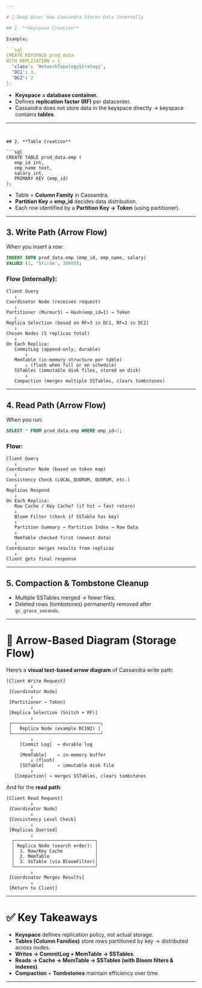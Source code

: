 ```yaml
---

# 🔎 Deep Dive: How Cassandra Stores Data Internally

## 1. **Keyspace Creation**

Example:

```sql
CREATE KEYSPACE prod_data
WITH REPLICATION = {
  'class': 'NetworkTopologyStrategy',
  'DC1': 3,
  'DC2': 2
};
```

* **Keyspace = database container.**
* Defines **replication factor (RF)** per datacenter.
* Cassandra does not store data in the keyspace directly → keyspace contains **tables**.

---
```


## 2. **Table Creation**

```sql
CREATE TABLE prod_data.emp (
   emp_id int,
   emp_name text,
   salary int,
   PRIMARY KEY (emp_id)
);
```

* Table = **Column Family** in Cassandra.
* **Partition Key = emp\_id** decides data distribution.
* Each row identified by a **Partition Key → Token** (using partitioner).

---

## 3. **Write Path (Arrow Flow)**

When you insert a row:

```sql
INSERT INTO prod_data.emp (emp_id, emp_name, salary)
VALUES (1, 'Sriram', 10000);
```

### Flow (internally):

```
Client Query
   ↓
Coordinator Node (receives request)
   ↓
Partitioner (Murmur3) → Hash(emp_id=1) → Token
   ↓
Replica Selection (based on RF=3 in DC1, RF=2 in DC2)
   ↓
Chosen Nodes (5 replicas total)
   ↓
On Each Replica:
   CommitLog (append-only, durable)
       ↓
   MemTable (in-memory structure per table)
       ↓ (flush when full or on schedule)
   SSTables (immutable disk files, stored on disk)
       ↓
   Compaction (merges multiple SSTables, clears tombstones)
```

---

## 4. **Read Path (Arrow Flow)**

When you run:

```sql
SELECT * FROM prod_data.emp WHERE emp_id=1;
```

### Flow:

```
Client Query
   ↓
Coordinator Node (based on token map)
   ↓
Consistency Check (LOCAL_QUORUM, QUORUM, etc.)
   ↓
Replicas Respond
   ↓
On Each Replica:
   Row Cache / Key Cache? (if hit → fast return)
   ↓
   Bloom Filter (check if SSTable has key)
   ↓
   Partition Summary → Partition Index → Row Data
   ↓
   MemTable checked first (newest data)
   ↓
Coordinator merges results from replicas
   ↓
Client gets final response
```

---

## 5. **Compaction & Tombstone Cleanup**

* Multiple SSTables merged → fewer files.
* Deleted rows (tombstones) permanently removed after `gc_grace_seconds`.

---

# 🎯 Arrow-Based Diagram (Storage Flow)

Here’s a **visual text-based arrow diagram** of Cassandra write path:

```
[Client Write Request]
         ↓
 [Coordinator Node]
         ↓
 [Partitioner → Token]
         ↓
 [Replica Selection (Snitch + RF)]
         ↓
 ┌─────────────────────────────────┐
 │   Replica Node (example DC1N2) │
 └─────────────────────────────────┘
         ↓
     [Commit Log]  ← durable log
         ↓
     [MemTable]    ← in-memory buffer
         ↓ (flush)
     [SSTable]     ← immutable disk file
         ↓
   [Compaction] → merges SSTables, clears tombstones
```

And for the **read path**:

```
[Client Read Request]
         ↓
 [Coordinator Node]
         ↓
 [Consistency Level Check]
         ↓
 [Replicas Queried]
         ↓
  ┌──────────────────────────────┐
  │ Replica Node (search order): │
  │  1. Row/Key Cache            │
  │  2. MemTable                 │
  │  3. SSTable (via BloomFilter)│
  └──────────────────────────────┘
         ↓
 [Coordinator Merges Results]
         ↓
 [Return to Client]
```

---

# ✅ Key Takeaways

* **Keyspace** defines replication policy, not actual storage.
* **Tables (Column Families)** store rows partitioned by key → distributed across nodes.
* **Writes → CommitLog + MemTable → SSTables**.
* **Reads → Cache → MemTable → SSTables (with Bloom filters & indexes)**.
* **Compaction** + **Tombstones** maintain efficiency over time.

---
